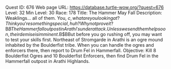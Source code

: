 Quest ID: 676
Web page URL: https://database.turtle-wow.org/?quest=676
Level: 32
Min Level: 30
Race: 178
Title: The Hammer May Fall
Description: Weaklings... all of them. You, $c, what are you looking at? Think you're something special, huh? Why not prove it?$B$BThe Hammerfall outpost in Arathi's under attack. Unless we send them help soon, their demise is imminent.$B$BBut before you go rushing off, you may want to test your skills first. Northeast of Stromgarde in Arathi is an ogre mound inhabited by the Boulderfist tribe. When you can handle the ogres and enforcers there, then report to Drum Fel in Hammerfall.
Objective: Kill 8 Boulderfist Ogres and 10 Boulderfist Enforcers, then find Drum Fel in the Hammerfall outpost in Arathi Highlands.
